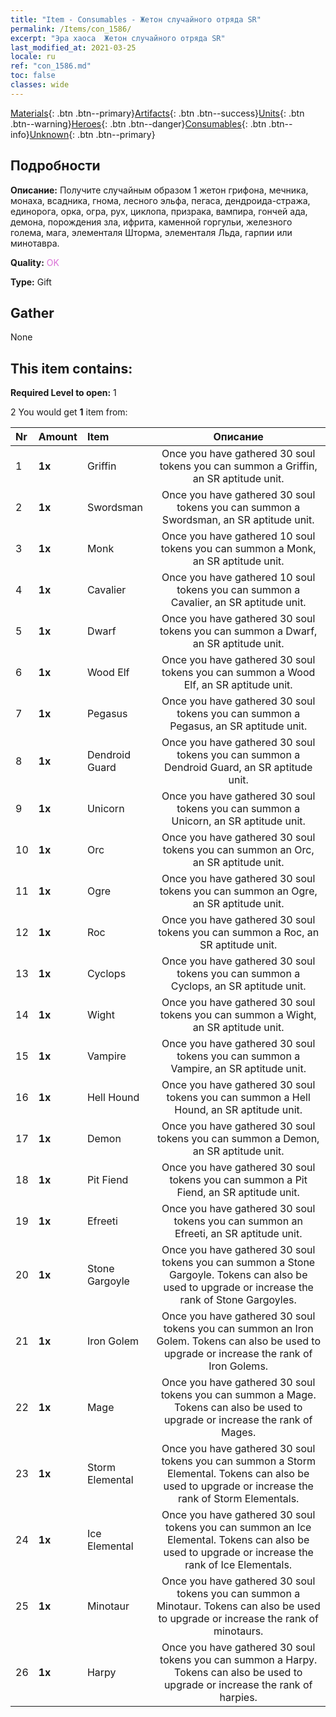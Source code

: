 ```yaml
---
title: "Item - Consumables - Жетон случайного отряда SR"
permalink: /Items/con_1586/
excerpt: "Эра хаоса  Жетон случайного отряда SR"
last_modified_at: 2021-03-25
locale: ru
ref: "con_1586.md"
toc: false
classes: wide
---
```

 [Materials](/ru/Items/){: .btn .btn--primary}[Artifacts](/ru/Items/Artifacts/){: .btn .btn--success}[Units](/ru/Items/Units/){: .btn .btn--warning}[Heroes](/ru/Items/Heroes/){: .btn .btn--danger}[Consumables](/ru/Items/Consumables/){: .btn .btn--info}[Unknown](/ru/Items/Unknown/){: .btn .btn--primary}

## Подробности
 **Описание:** Получите случайным образом 1 жетон грифона, мечника, монаха, всадника, гнома, лесного эльфа, пегаса, дендроида-стража, единорога, орка, огра, рух, циклопа, призрака, вампира, гончей ада, демона, порождения зла, ифрита, каменной горгульи, железного голема, мага, элементаля Шторма, элементаля Льда, гарпии или минотавра.

 **Quality:** <span style="color: #DA70D6">OK</span>

 **Type:** Gift

## Gather

  None

## This item contains:

 **Required Level to open:** 1

 2 You would get **1** item  from:

  | Nr | Amount |     Item    | Описание |
  |:---|:-------|:------------|:-----------:|
  | 1 |  **1x** | Griffin | Once you have gathered 30 soul tokens you can summon a Griffin, an SR aptitude unit.  | 
  | 2 |  **1x** | Swordsman | Once you have gathered 30 soul tokens you can summon a Swordsman, an SR aptitude unit.  | 
  | 3 |  **1x** | Monk | Once you have gathered 10 soul tokens you can summon a Monk, an SR aptitude unit.  | 
  | 4 |  **1x** | Cavalier  | Once you have gathered 10 soul tokens you can summon a Cavalier, an SR aptitude unit.  | 
  | 5 |  **1x** | Dwarf | Once you have gathered 30 soul tokens you can summon a Dwarf, an SR aptitude unit.  | 
  | 6 |  **1x** | Wood Elf | Once you have gathered 30 soul tokens you can summon a Wood Elf, an SR aptitude unit.  | 
  | 7 |  **1x** | Pegasus | Once you have gathered 30 soul tokens you can summon a Pegasus, an SR aptitude unit.  | 
  | 8 |  **1x** | Dendroid Guard | Once you have gathered 30 soul tokens you can summon a Dendroid Guard, an SR aptitude unit.  | 
  | 9 |  **1x** | Unicorn | Once you have gathered 30 soul tokens you can summon a Unicorn, an SR aptitude unit.  | 
  | 10 |  **1x** | Orc | Once you have gathered 30 soul tokens you can summon an Orc, an SR aptitude unit.  | 
  | 11 |  **1x** | Ogre | Once you have gathered 30 soul tokens you can summon an Ogre, an SR aptitude unit.  | 
  | 12 |  **1x** | Roc | Once you have gathered 30 soul tokens you can summon a Roc, an SR aptitude unit.  | 
  | 13 |  **1x** | Cyclops | Once you have gathered 30 soul tokens you can summon a Cyclops, an SR aptitude unit.  | 
  | 14 |  **1x** | Wight | Once you have gathered 30 soul tokens you can summon a Wight, an SR aptitude unit.  | 
  | 15 |  **1x** | Vampire | Once you have gathered 30 soul tokens you can summon a Vampire, an SR aptitude unit.  | 
  | 16 |  **1x** | Hell Hound | Once you have gathered 30 soul tokens you can summon a Hell Hound, an SR aptitude unit.  | 
  | 17 |  **1x** | Demon | Once you have gathered 30 soul tokens you can summon a Demon, an SR aptitude unit.  | 
  | 18 |  **1x** | Pit Fiend | Once you have gathered 30 soul tokens you can summon a Pit Fiend, an SR aptitude unit.  | 
  | 19 |  **1x** | Efreeti | Once you have gathered 30 soul tokens you can summon an Efreeti, an SR aptitude unit.  | 
  | 20 |  **1x** | Stone Gargoyle | Once you have gathered 30 soul tokens you can summon a Stone Gargoyle. Tokens can also be used to upgrade or increase the rank of Stone Gargoyles.  | 
  | 21 |  **1x** | Iron Golem | Once you have gathered 30 soul tokens you can summon an Iron Golem. Tokens can also be used to upgrade or increase the rank of Iron Golems.  | 
  | 22 |  **1x** | Mage | Once you have gathered 30 soul tokens you can summon a Mage. Tokens can also be used to upgrade or increase the rank of Mages.  | 
  | 23 |  **1x** | Storm Elemental | Once you have gathered 30 soul tokens you can summon a Storm Elemental. Tokens can also be used to upgrade or increase the rank of Storm Elementals.  | 
  | 24 |  **1x** | Ice Elemental | Once you have gathered 30 soul tokens you can summon an Ice Elemental. Tokens can also be used to upgrade or increase the rank of Ice Elementals.  | 
  | 25 |  **1x** | Minotaur | Once you have gathered 30 soul tokens you can summon a Minotaur. Tokens can also be used to upgrade or increase the rank of minotaurs.  | 
  | 26 |  **1x** | Harpy | Once you have gathered 30 soul tokens you can summon a Harpy. Tokens can also be used to upgrade or increase the rank of harpies.  | 
